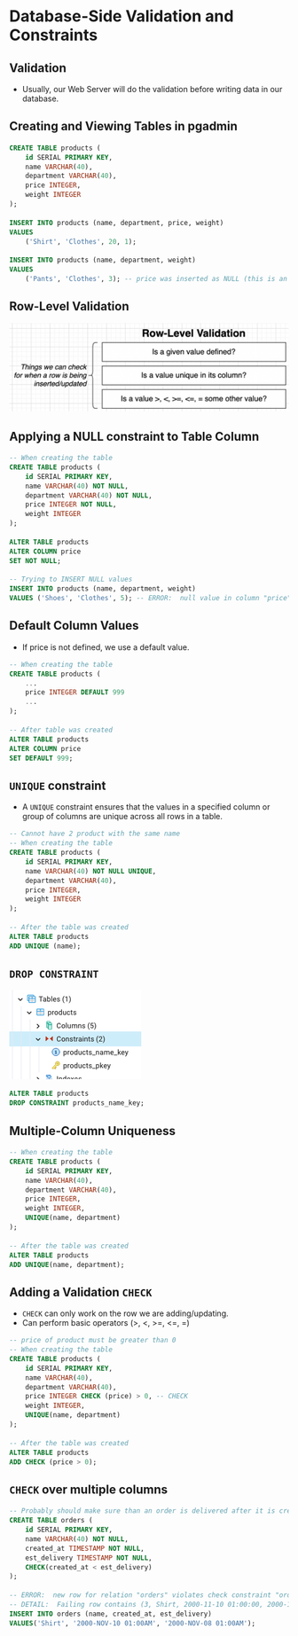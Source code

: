 # Database-Side Validation and Constraints

## Validation

- Usually, our Web Server will do the validation before writing data in our database.

## Creating and Viewing Tables in pgadmin

```sql
CREATE TABLE products (
	id SERIAL PRIMARY KEY,
	name VARCHAR(40),
	department VARCHAR(40),
	price INTEGER,
	weight INTEGER
);

INSERT INTO products (name, department, price, weight)
VALUES
	('Shirt', 'Clothes', 20, 1);

INSERT INTO products (name, department, weight)
VALUES
	('Pants', 'Clothes', 3); -- price was inserted as NULL (this is an issue! we need some validation for price)
```

## Row-Level Validation

<img src="../pics/postgres_row_level_validation.png" alt="postgres row level validation" />

## Applying a NULL constraint to Table Column

```sql
-- When creating the table
CREATE TABLE products (
	id SERIAL PRIMARY KEY,
	name VARCHAR(40) NOT NULL,
	department VARCHAR(40) NOT NULL,
	price INTEGER NOT NULL,
	weight INTEGER
);

ALTER TABLE products
ALTER COLUMN price
SET NOT NULL;

-- Trying to INSERT NULL values
INSERT INTO products (name, department, weight)
VALUES ('Shoes', 'Clothes', 5); -- ERROR:  null value in column "price" of relation "products" violates not-null constraint
```

## Default Column Values

- If price is not defined, we use a default value.

```sql
-- When creating the table
CREATE TABLE products (
    ...
	price INTEGER DEFAULT 999
	...
);

-- After table was created
ALTER TABLE products
ALTER COLUMN price
SET DEFAULT 999;
```

## `UNIQUE` constraint

- A `UNIQUE` constraint ensures that the values in a specified column or group of columns are unique across all rows in a table.

```sql
-- Cannot have 2 product with the same name
-- When creating the table
CREATE TABLE products (
	id SERIAL PRIMARY KEY,
	name VARCHAR(40) NOT NULL UNIQUE,
	department VARCHAR(40),
	price INTEGER,
	weight INTEGER
);

-- After the table was created
ALTER TABLE products
ADD UNIQUE (name);
```

## `DROP CONSTRAINT`

<img src="../pics/pgadmin_constraints.png" alt="constraints in pgadmin" />

```sql
ALTER TABLE products
DROP CONSTRAINT products_name_key;
```

## Multiple-Column Uniqueness

```sql
-- When creating the table
CREATE TABLE products (
	id SERIAL PRIMARY KEY,
	name VARCHAR(40),
	department VARCHAR(40),
	price INTEGER,
	weight INTEGER,
	UNIQUE(name, department)
);

-- After the table was created
ALTER TABLE products
ADD UNIQUE(name, department);
```

## Adding a Validation `CHECK`

- `CHECK` can only work on the row we are adding/updating.
- Can perform basic operators (>, <, >=, <=, =)

```sql
-- price of product must be greater than 0
-- When creating the table
CREATE TABLE products (
	id SERIAL PRIMARY KEY,
	name VARCHAR(40),
	department VARCHAR(40),
	price INTEGER CHECK (price) > 0, -- CHECK
	weight INTEGER,
	UNIQUE(name, department)
);

-- After the table was created
ALTER TABLE products
ADD CHECK (price > 0);
```

## `CHECK` over multiple columns

```sql
-- Probably should make sure than an order is delivered after it is created
CREATE TABLE orders (
	id SERIAL PRIMARY KEY,
	name VARCHAR(40) NOT NULL,
	created_at TIMESTAMP NOT NULL,
	est_delivery TIMESTAMP NOT NULL,
	CHECK(created_at < est_delivery)
);

-- ERROR:  new row for relation "orders" violates check constraint "orders_check"
-- DETAIL:  Failing row contains (3, Shirt, 2000-11-10 01:00:00, 2000-11-08 01:00:00).
INSERT INTO orders (name, created_at, est_delivery)
VALUES('Shirt', '2000-NOV-10 01:00AM', '2000-NOV-08 01:00AM');
```